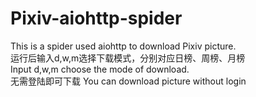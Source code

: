 # Pixiv-aiohttp-spider
This is a spider used aiohttp to download Pixiv picture.  
运行后输入d,w,m选择下载模式，分别对应日榜、周榜、月榜  
Input d,w,m choose the mode of download.  
无需登陆即可下载
You can download picture without login
